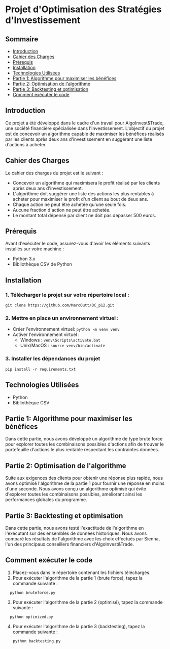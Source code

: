 
# Projet d'Optimisation des Stratégies d'Investissement

## Sommaire
- [Introduction](#introduction)
- [Cahier des Charges](#cahier-des-charges)
- [Prérequis](#prérequis)
- [Installation](#installation)
- [Technologies Utilisées](#technologies-utilisées)
- [Partie 1: Algorithme pour maximiser les bénéfices](#partie-1-algorithme-pour-maximiser-les-bénéfices)
- [Partie 2: Optimisation de l'algorithme](#partie-2-optimisation-de-lalgorithme)
- [Partie 3: Backtesting et optimisation](#partie-3-backtesting-et-optimisation)
- [Comment exécuter le code](#comment-exécuter-le-code)

## Introduction
Ce projet a été développé dans le cadre d'un travail pour AlgoInvest&Trade, une société financière spécialisée dans l'investissement. L'objectif du projet est de concevoir un algorithme capable de maximiser les bénéfices réalisés par les clients après deux ans d'investissement en suggérant une liste d'actions à acheter.

## Cahier des Charges
Le cahier des charges du projet est le suivant :
- Concevoir un algorithme qui maximisera le profit réalisé par les clients après deux ans d'investissement.
- L'algorithme doit suggérer une liste des actions les plus rentables à acheter pour maximiser le profit d'un client au bout de deux ans.
- Chaque action ne peut être achetée qu'une seule fois.
- Aucune fraction d'action ne peut être achetée.
- Le montant total dépensé par client ne doit pas dépasser 500 euros.

## Prérequis
Avant d'exécuter le code, assurez-vous d'avoir les éléments suivants installés sur votre machine :
- Python 3.x
- Bibliothèque CSV de Python

## Installation

### 1. Télécharger le projet sur votre répertoire local : 
```
git clone https://github.com/MarcOutt/OC_p12.git
```
### 2. Mettre en place un environnement virtuel :
* Créer l'environnement virtuel: `python -m venv venv`
* Activer l'environnement virtuel :
    * Windows : `venv\Scripts\activate.bat`
    * Unix/MacOS : `source venv/bin/activate`
    
### 3. Installer les dépendances du projet
```
pip install -r requirements.txt
```


## Technologies Utilisées
- Python
- Bibliothèque CSV

## Partie 1: Algorithme pour maximiser les bénéfices
Dans cette partie, nous avons développé un algorithme de type brute force pour explorer toutes les combinaisons possibles d'actions afin de trouver le portefeuille d'actions le plus rentable respectant les contraintes données.

## Partie 2: Optimisation de l'algorithme
Suite aux exigences des clients pour obtenir une réponse plus rapide, nous avons optimisé l'algorithme de la partie 1 pour fournir une réponse en moins d'une seconde. Nous avons conçu un algorithme optimisé qui évite d'explorer toutes les combinaisons possibles, améliorant ainsi les performances globales du programme.

## Partie 3: Backtesting et optimisation
Dans cette partie, nous avons testé l'exactitude de l'algorithme en l'exécutant sur des ensembles de données historiques. Nous avons comparé les résultats de l'algorithme avec les choix effectués par Sienna, l'un des principaux conseillers financiers d'AlgoInvest&Trade.

## Comment exécuter le code
1. Placez-vous dans le répertoire contenant les fichiers téléchargés.
2. Pour exécuter l'algorithme de la partie 1 (brute force), tapez la commande suivante :
 ```
   python bruteforce.py
```
3. Pour exécuter l'algorithme de la partie 2 (optimisé), tapez la commande suivante :
 ```
   python optimized.py
```
4. Pour exécuter l'algorithme de la partie 3 (backtesting), tapez la commande suivante :
    ```
   python backtesting.py
```
